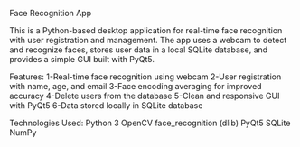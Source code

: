 Face Recognition App

This is a Python-based desktop application for real-time face recognition with user registration and management. The app uses a webcam to detect and recognize faces, stores user data in a local SQLite database, and provides a simple GUI built with PyQt5.

Features:
1-Real-time face recognition using webcam
2-User registration with name, age, and email
3-Face encoding averaging for improved accuracy
4-Delete users from the database
5-Clean and responsive GUI with PyQt5
6-Data stored locally in SQLite database

Technologies Used:
Python 3
OpenCV
face_recognition (dlib)
PyQt5
SQLite
NumPy
